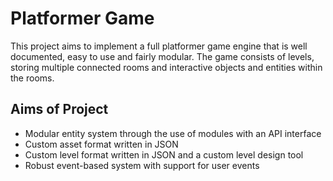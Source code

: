 # Platformer Game

This project aims to implement a full platformer game engine that is well 
documented, easy to use and fairly modular. The game consists of levels, 
storing multiple connected rooms and interactive objects and entities 
within the rooms. 

## Aims of Project
 - Modular entity system through the use of modules with an API interface
 - Custom asset format written in JSON
 - Custom level format written in JSON and a custom level design tool
 - Robust event-based system with support for user events



